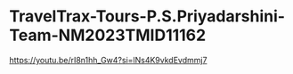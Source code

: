 # TravelTrax-Tours-P.S.Priyadarshini-Team-NM2023TMID11162
https://youtu.be/rI8n1hh_Gw4?si=lNs4K9vkdEvdmmj7
